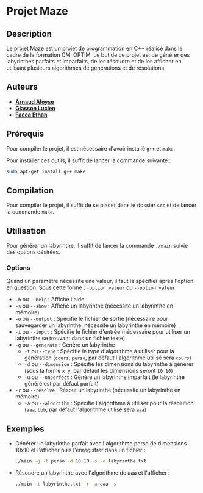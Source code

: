 # Projet Maze

## Description

Le projet Maze est un projet de programmation en C++ réalisé dans le cadre de la formation CMI OPTIM.
Le but de ce projet est de générer des labyrinthes parfaits et imparfaits, de les résoudre et de les afficher en utilisant plusieurs algorithmes de générations et de résolutions.

## Auteurs

- [**Arnaud Aloyse**](https://github.com/aloyse33)
- [**Glasson Lucien**](https://github.com/lulu-froid)
- [**Facca Ethan**](https://github.com/untypequicode)

## Prérequis

Pour compiler le projet, il est nécessaire d'avoir installé `g++` et `make`.

Pour installer ces outils, il suffit de lancer la commande suivante :
```bash
sudo apt-get install g++ make
```

## Compilation

Pour compiler le projet, il suffit de se placer dans le dossier `src` et de lancer la commande `make`.

## Utilisation

Pour générer un labyrinthe, il suffit de lancer la commande `./main` suivie des options désirées.

### Options

Quand un paramètre nécessite une valeur, il faut la spécifier après l'option en question.
Sous cette forme : `-option valeur` ou `--option valeur`

- `-h` ou `--help` : Affiche l'aide
- `-s` ou `--show` : Affiche un labyrinthe (nécessite un labyrinthe en mémoire)
- `-o` ou `--output` : Spécifie le fichier de sortie (nécessaire pour sauvegarder un labyrinthe, nécessite un labyrinthe en mémoire)
- `-i` ou `--input` : Spécifie le fichier d'entrée (nécessaire pour utiliser un labyrinthe se trouvant dans un fichier texte)
- `-g` ou `--generate` : Génère un labyrinthe
  - `-t` ou `--type` : Spécifie le type d'algorithme à utiliser pour la génération (`cours`, `perso`, par défaut l'algorithme utilisé sera `cours`)
  - `-d` ou `--dimension` : Spécifie les dimensions du labyrinthe à génerer (sous la forme `x y`, par défaut les dimensions seront `10 10`)
  - `-u` ou `--unperfect` : Génère un labyrinthe imparfait (le labyrinthe généré est par défaut parfait)
- `-r` ou `--resolve` : Résout un labyrinthe (nécessite un labyrinthe en mémoire)
  - `-a` ou `--algorithm` : Spécifie l'algorithme à utiliser pour la résolution (`aaa`, `bbb`, par défaut l'algorithme utilisé sera `aaa`)

## Exemples

- Générer un labyrinthe parfait avec l'algorithme perso de dimensions 10x10 et l'afficher puis l'enregistrer dans un fichier :
  ```bash
  ./main -g -t perso -d 10 10 -s -o labyrinthe.txt
  ```
- Résoudre un labyrinthe avec l'algorithme de aaa et l'afficher :
  ```bash
  ./main -i labyrinthe.txt -r -a aaa -s
  ```
